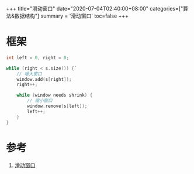 +++
title="滑动窗口"
date="2020-07-04T02:40:00+08:00"
categories=["算法&数据结构"]
summary = '滑动窗口'
toc=false
+++

框架
====

```c
int left = 0, right = 0;

while (right < s.size()) {`
    // 增大窗口
    window.add(s[right]);
    right++;

    while (window needs shrink) {
        // 缩小窗口
        window.remove(s[left]);
        left++;
    }
}
```

参考
====

1.	[滑动窗口](https://labuladong.gitbook.io/algo/suan-fa-si-wei-xi-lie/hua-dong-chuang-kou-ji-qiao-jin-jie)

